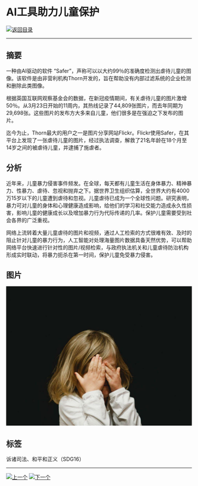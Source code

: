 # AI工具助力儿童保护

[![返回目录](http://img.shields.io/badge/点击-返回目录-875A7B.svg?style=flat&colorA=8F8F8F)](/)

----------

## 摘要

一种由AI驱动的软件 “Safer”，声称可以以大约99％的准确度检测出虐待儿童的图像。该软件是由非营利机构Thorn开发的，旨在帮助没有内部过滤系统的企业检测和删除此类图像。

根据英国互联网观察基金会的数据，在新冠疫情期间，有关虐待儿童的图片激增50％。从3月23日开始的11周内，其热线记录了44,809张图片，而去年同期为29,698张。这些图片的发布方大多来自儿童，他们很多是在强迫之下发布的图片。

迄今为止，Thorn最大的用户之一是图片分享网站Flickr。Flickr使用Safer，在其平台上发现了一张虐待儿童的图片，经过执法调查，解救了21名年龄在18个月至14岁之间的被虐待儿童，并逮捕了施虐者。

## 分析

近年来，儿童暴力侵害事件频发。在全球，每天都有儿童生活在身体暴力、精神暴力、性暴力、虐待、忽视和抛弃之下。据世界卫生组织估算，全世界大约有4000万15岁以下的儿童遭到虐待和忽视。儿童虐待已成为一个全球性问题。研究表明，暴力可对儿童的身体和心理健康造成影响，给他们的学习和社交能力造成永久性损害，影响儿童的健康成长以及增加暴力行为代际传递的几率。保护儿童需要受到社会各界的广泛重视。

网络上流转着大量儿童虐待的图片和视频，通过人工检索的方式很难有效、及时的阻止针对儿童的暴力行为，人工智能对处理海量图片数据具备天然优势，可以帮助网络平台快速进行针对性的图片/视频检索，与政府执法机关和儿童虐待防治机构形成实时联动，将暴力扼杀在第一时间，保护儿童免受暴力侵害。




## 图片

![图片](16.1.1.jpg)


## 标签
诉诸司法、和平和正义（SDG16）



----------

 [![上一个](http://img.shields.io/badge/查看-上一个-875A7B.svg?style=flat&colorA=8F8F8F)](https://doc.shanghaiopen.org.cn/case/15/2.html)
 [![下一个](http://img.shields.io/badge/查看-下一个-875A7B.svg?style=flat&colorA=8F8F8F)](https://doc.shanghaiopen.org.cn/case/16/2.html)
 
 
